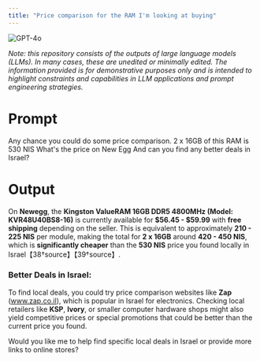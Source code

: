 ```yaml
---
title: "Price comparison for the RAM I'm looking at buying"
---
```

![GPT-4o](https://img.shields.io/badge/GPT--4o-3333FF?style=for-the-badge&logo=openai&logoColor=white)



*Note: this repository consists of the outputs of large language models (LLMs). In many cases, these are unedited or minimally edited. The information provided is for demonstrative purposes only and is intended to highlight constraints and capabilities in LLM applications and prompt engineering strategies.*


# Prompt

Any chance you could do some price comparison. 2 x 16GB of this RAM is 530 NIS What's the price on New Egg And can you find any better deals in Israel?

# Output

On **Newegg**, the **Kingston ValueRAM 16GB DDR5 4800MHz (Model: KVR48U40BS8-16)** is currently available for **$56.45 - $59.99** with **free shipping** depending on the seller. This is equivalent to approximately **210 - 225 NIS** per module, making the total for **2 x 16GB** around **420 - 450 NIS**, which is **significantly cheaper** than the **530 NIS** price you found locally in Israel【38†source】【39†source】.

### Better Deals in Israel:
To find local deals, you could try price comparison websites like **Zap** (www.zap.co.il), which is popular in Israel for electronics. Checking local retailers like **KSP**, **Ivory**, or smaller computer hardware shops might also yield competitive prices or special promotions that could be better than the current price you found.

Would you like me to help find specific local deals in Israel or provide more links to online stores?